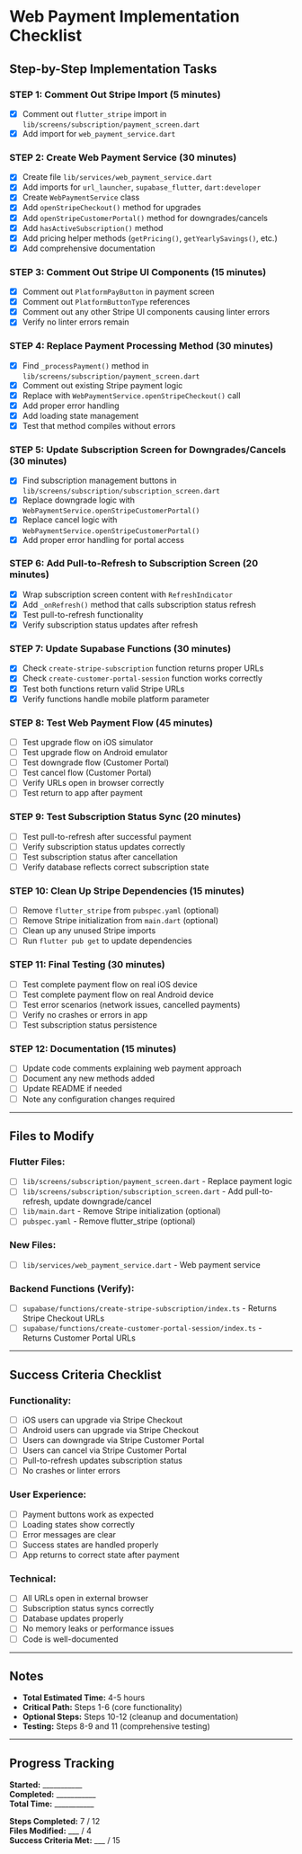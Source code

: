 # Web Payment Implementation Checklist

## **Step-by-Step Implementation Tasks**

### **STEP 1: Comment Out Stripe Import (5 minutes)**
- [x] Comment out `flutter_stripe` import in `lib/screens/subscription/payment_screen.dart`
- [x] Add import for `web_payment_service.dart`

### **STEP 2: Create Web Payment Service (30 minutes)**
- [x] Create file `lib/services/web_payment_service.dart`
- [x] Add imports for `url_launcher`, `supabase_flutter`, `dart:developer`
- [x] Create `WebPaymentService` class
- [x] Add `openStripeCheckout()` method for upgrades
- [x] Add `openStripeCustomerPortal()` method for downgrades/cancels
- [x] Add `hasActiveSubscription()` method
- [x] Add pricing helper methods (`getPricing()`, `getYearlySavings()`, etc.)
- [x] Add comprehensive documentation

### **STEP 3: Comment Out Stripe UI Components (15 minutes)**
- [x] Comment out `PlatformPayButton` in payment screen
- [x] Comment out `PlatformButtonType` references
- [x] Comment out any other Stripe UI components causing linter errors
- [x] Verify no linter errors remain

### **STEP 4: Replace Payment Processing Method (30 minutes)**
- [x] Find `_processPayment()` method in `lib/screens/subscription/payment_screen.dart`
- [x] Comment out existing Stripe payment logic
- [x] Replace with `WebPaymentService.openStripeCheckout()` call
- [x] Add proper error handling
- [x] Add loading state management
- [x] Test that method compiles without errors

### **STEP 5: Update Subscription Screen for Downgrades/Cancels (30 minutes)**
- [x] Find subscription management buttons in `lib/screens/subscription/subscription_screen.dart`
- [x] Replace downgrade logic with `WebPaymentService.openStripeCustomerPortal()`
- [x] Replace cancel logic with `WebPaymentService.openStripeCustomerPortal()`
- [x] Add proper error handling for portal access

### **STEP 6: Add Pull-to-Refresh to Subscription Screen (20 minutes)**
- [x] Wrap subscription screen content with `RefreshIndicator`
- [x] Add `_onRefresh()` method that calls subscription status refresh
- [x] Test pull-to-refresh functionality
- [x] Verify subscription status updates after refresh

### **STEP 7: Update Supabase Functions (30 minutes)**
- [x] Check `create-stripe-subscription` function returns proper URLs
- [x] Check `create-customer-portal-session` function works correctly
- [x] Test both functions return valid Stripe URLs
- [x] Verify functions handle mobile platform parameter

### **STEP 8: Test Web Payment Flow (45 minutes)**
- [ ] Test upgrade flow on iOS simulator
- [ ] Test upgrade flow on Android emulator
- [ ] Test downgrade flow (Customer Portal)
- [ ] Test cancel flow (Customer Portal)
- [ ] Verify URLs open in browser correctly
- [ ] Test return to app after payment

### **STEP 9: Test Subscription Status Sync (20 minutes)**
- [ ] Test pull-to-refresh after successful payment
- [ ] Verify subscription status updates correctly
- [ ] Test subscription status after cancellation
- [ ] Verify database reflects correct subscription state

### **STEP 10: Clean Up Stripe Dependencies (15 minutes)**
- [ ] Remove `flutter_stripe` from `pubspec.yaml` (optional)
- [ ] Remove Stripe initialization from `main.dart` (optional)
- [ ] Clean up any unused Stripe imports
- [ ] Run `flutter pub get` to update dependencies

### **STEP 11: Final Testing (30 minutes)**
- [ ] Test complete payment flow on real iOS device
- [ ] Test complete payment flow on real Android device
- [ ] Test error scenarios (network issues, cancelled payments)
- [ ] Verify no crashes or errors in app
- [ ] Test subscription status persistence

### **STEP 12: Documentation (15 minutes)**
- [ ] Update code comments explaining web payment approach
- [ ] Document any new methods added
- [ ] Update README if needed
- [ ] Note any configuration changes required

---

## **Files to Modify**

### **Flutter Files:**
- [ ] `lib/screens/subscription/payment_screen.dart` - Replace payment logic
- [ ] `lib/screens/subscription/subscription_screen.dart` - Add pull-to-refresh, update downgrade/cancel
- [ ] `lib/main.dart` - Remove Stripe initialization (optional)
- [ ] `pubspec.yaml` - Remove flutter_stripe (optional)

### **New Files:**
- [ ] `lib/services/web_payment_service.dart` - Web payment service

### **Backend Functions (Verify):**
- [ ] `supabase/functions/create-stripe-subscription/index.ts` - Returns Stripe Checkout URLs
- [ ] `supabase/functions/create-customer-portal-session/index.ts` - Returns Customer Portal URLs

---

## **Success Criteria Checklist**

### **Functionality:**
- [ ] iOS users can upgrade via Stripe Checkout
- [ ] Android users can upgrade via Stripe Checkout
- [ ] Users can downgrade via Stripe Customer Portal
- [ ] Users can cancel via Stripe Customer Portal
- [ ] Pull-to-refresh updates subscription status
- [ ] No crashes or linter errors

### **User Experience:**
- [ ] Payment buttons work as expected
- [ ] Loading states show correctly
- [ ] Error messages are clear
- [ ] Success states are handled properly
- [ ] App returns to correct state after payment

### **Technical:**
- [ ] All URLs open in external browser
- [ ] Subscription status syncs correctly
- [ ] Database updates properly
- [ ] No memory leaks or performance issues
- [ ] Code is well-documented

---

## **Notes**

- **Total Estimated Time:** 4-5 hours
- **Critical Path:** Steps 1-6 (core functionality)
- **Optional Steps:** Steps 10-12 (cleanup and documentation)
- **Testing:** Steps 8-9 and 11 (comprehensive testing)

---

## **Progress Tracking**

**Started:** ___________  
**Completed:** ___________  
**Total Time:** ___________  

**Steps Completed:** 7 / 12  
**Files Modified:** ___ / 4  
**Success Criteria Met:** ___ / 15 